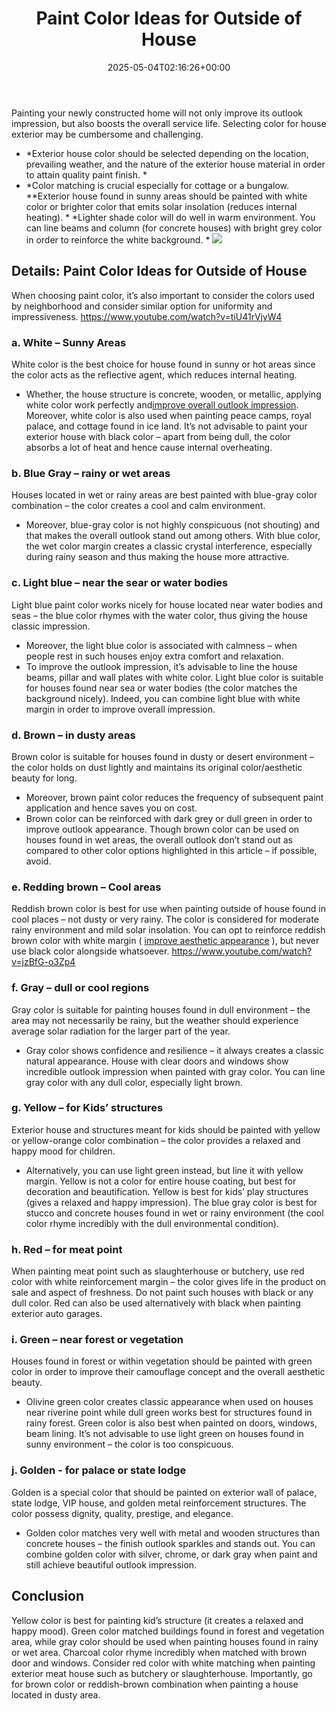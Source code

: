﻿---
layout: post
title: Paint Color Ideas for Outside of House
date: '2025-05-04T02:16:26+00:00'
categories:
- DIY Paintings
- Guide
tags: []
slug: /paint-color-ideas-for-outside-of-house/
lastmod: 2025-05-07T12:21:28+03:00
---

Painting your newly constructed home will not only improve its outlook impression, but also boosts the overall service life. Selecting color for house exterior may be cumbersome and challenging.
- *Exterior house color should be selected depending on the location, prevailing weather, and the nature of the exterior house material in order to attain quality paint finish. *
- *Color matching is crucial especially for cottage or a bungalow. **Exterior house found in sunny areas should be painted with white color or brighter color that emits solar insolation (reduces internal heating). *
*Lighter shade color will do well in warm environment. You can line beams and column (for concrete houses) with bright grey color in order to reinforce the white background. *
![](/assets/img/03/Paint-Color-Ideas-for-Outside-of-House-300x197.jpg)
## Details: Paint Color Ideas for Outside of House
When choosing paint color, it’s also important to consider the colors used by neighborhood and consider similar option for uniformity and impressiveness.
https://www.youtube.com/watch?v=tiU41rVjyW4
### a. White – Sunny Areas
White color is the best choice for house found in sunny or hot areas since the color acts as the reflective agent, which reduces internal heating.
- Whether, the house structure is concrete, wooden, or metallic, applying white color work perfectly and[improve overall outlook impression](https://pestpolicy.com/how-do-i-get-a-smooth-finish-with-hvlp-sprayer/).
Moreover, white color is also used when painting peace camps, royal palace, and cottage found in ice land. It’s not advisable to paint your exterior house with black color – apart from being dull, the color absorbs a lot of heat and hence cause internal overheating.
### b. Blue Gray – rainy or wet areas
Houses located in wet or rainy areas are best painted with blue-gray color combination – the color creates a cool and calm environment.
- Moreover, blue-gray color is not highly conspicuous (not shouting) and that makes the overall outlook stand out among others.
With blue color, the wet color margin creates a classic crystal interference, especially during rainy season and thus making the house more attractive.
### c. Light blue – near the sear or water bodies
Light blue paint color works nicely for house located near water bodies and seas – the blue color rhymes with the water color, thus giving the house classic impression.
- Moreover, the light blue color is associated with calmness – when people rest in such houses enjoy extra comfort and relaxation.
- To improve the outlook impression, it’s advisable to line the house beams, pillar and wall plates with white color.
Light blue color is suitable for houses found near sea or water bodies (the color matches the background nicely).
Indeed, you can combine light blue with white margin in order to improve overall impression.
### d. Brown – in dusty areas
Brown color is suitable for houses found in dusty or desert environment – the color holds on dust lightly and maintains its original color/aesthetic beauty for long.
- Moreover, brown paint color reduces the frequency of subsequent paint application and hence saves you on cost.
- Brown color can be reinforced with dark grey or dull green in order to improve outlook appearance.
Though brown color can be used on houses found in wet areas, the overall outlook don’t stand out as compared to other color options highlighted in this article – if possible, avoid.
### e. Redding brown – Cool areas
Reddish brown color is best for use when painting outside of house found in cool places – not dusty or very rainy.
The color is considered for moderate rainy environment and mild solar insolation.
You can opt to reinforce reddish brown color with white margin (
[improve aesthetic appearance](https://pestpolicy.com/how-to-paint-popcorn-ceiling/)
), but never use black color alongside whatsoever.
https://www.youtube.com/watch?v=jzBfG-o3Zp4
### f. Gray – dull or cool regions
Gray color is suitable for painting houses found in dull environment – the area may not necessarily be rainy, but the weather should experience average solar radiation for the larger part of the year.
- Gray color shows confidence and resilience – it always creates a classic natural appearance.
House with clear doors and windows show incredible outlook impression when painted with gray color. You can line gray color with any dull color, especially light brown.
### g. Yellow – for Kids’ structures
Exterior house and structures meant for kids should be painted with yellow or yellow-orange color combination – the color provides a relaxed and happy mood for children.
- Alternatively, you can use light green instead, but line it with yellow margin. Yellow is not a color for entire house coating, but best for decoration and beautification.
Yellow is best for kids’ play structures (gives a relaxed and happy impression). The blue gray color is best for stucco and concrete houses found in wet or rainy environment (the cool color rhyme incredibly with the dull environmental condition).
### h. Red – for meat point
When painting meat point such as slaughterhouse or butchery, use red color with white reinforcement margin – the color gives life in the product on sale and aspect of freshness.
Do not paint such houses with black or any dull color. Red can also be used alternatively with black when painting exterior auto garages.
### i. Green – near forest or vegetation
Houses found in forest or within vegetation should be painted with green color in order to improve their camouflage concept and the overall aesthetic beauty.
- Olivine green color creates classic appearance when used on houses near riverine point while dull green works best for structures found in rainy forest.
Green color is also best when painted on doors, windows, beam lining. It’s not advisable to use light green on houses found in sunny environment – the color is too conspicuous.
### j. Golden - for palace or state lodge
Golden is a special color that should be painted on exterior wall of palace, state lodge, VIP house, and golden metal reinforcement structures. The color possess dignity, quality, prestige, and elegance.
- Golden color matches very well with metal and wooden structures than concrete houses – the finish outlook sparkles and stands out.
You can combine golden color with silver, chrome, or dark gray when paint and still achieve beautiful outlook impression.
## Conclusion
Yellow color is best for painting kid’s structure (it creates a relaxed and happy mood). Green color matched buildings found in forest and vegetation area, while gray color should be used when painting houses found in rainy or wet area.
Charcoal color rhyme incredibly when matched with brown door and windows. Consider red color with white matching when painting exterior meat house such as butchery or slaughterhouse.
Importantly, go for brown color or reddish-brown combination when painting a house located in dusty area.